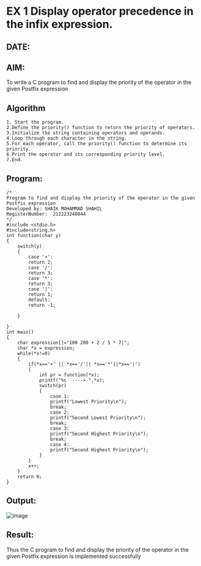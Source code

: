 # EX 1 Display operator precedence in the infix expression.
## DATE:
## AIM:
To write a C program to find and display the priority of the operator in the given Postfix expression

## Algorithm
```
1. Start the program.
2.Define the priority() function to return the priority of operators.
3.Initialize the string containing operators and operands.
4.Loop through each character in the string.
5.For each operator, call the priority() function to determine its priority.
6.Print the operator and its corresponding priority level.
7.End.
 ``` 

## Program:
```
/*
Program to find and display the priority of the operator in the given Postfix expression
Developed by: SHAIK MOHAMMAD SHAHIL
RegisterNumber:  212223240044
*/
#include <stdio.h>
#include<string.h>
int function(char y)
{
    switch(y)
    {
        case '+':
        return 2;
        case '/':
        return 3;
        case '*':
        return 3;
        case '|':
        return 1;
        default:
        return -1;
        
    }
    
}
int main()
{
    char expression[]="100 200 + 2 / 5 * 7|";
    char *x = expression;
    while(*x!=0)
    {
        if(*x=='+' || *x=='/'|| *x=='*'||*x=='|')
        {
            int pr = function(*x);
            printf("%c  ----> ",*x);
            switch(pr)
            {
                case 1:
                printf("Lowest Priority\n");
                break;
                case 2:
                printf("Second Lowest Priority\n");
                break;
                case 3:
                printf("Second Highest Priority\n");
                break;
                case 4:
                printf("Second Highest Priority\n");
            }
        }
        x++;
    }
    return 0;
}
```

## Output:

![image](https://github.com/user-attachments/assets/36fea1ca-9c5a-4d6b-8909-cb4b9d90e3e5)


## Result:
Thus the C program to find and display the priority of the operator in the given Postfix expression is implemented successfully
